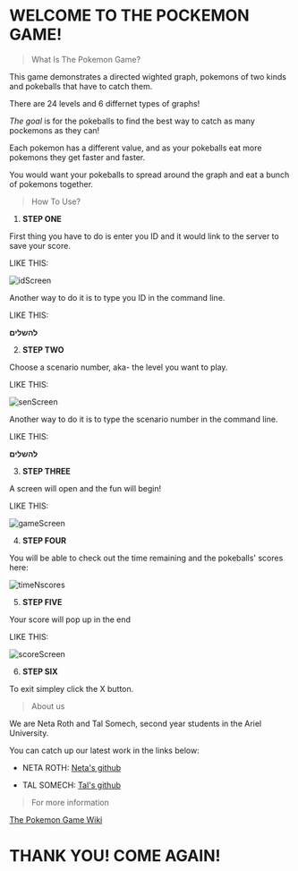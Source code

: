 # WELCOME TO THE POCKEMON GAME!

> What Is The Pokemon Game?

This game demonstrates a directed wighted graph, pokemons of two kinds and pokeballs that have to catch them.

There are 24 levels and 6 differnet types of graphs!

*The goal* is for the pokeballs to find the best way to catch as many pockemons as they can!

Each pokemon has a different value, and as your pokeballs eat more pokemons they get faster and faster.

You would want your pokeballs to spread around the graph and eat a bunch of pokemons together.

> How To Use?

1. **STEP ONE**

First thing you have to do is enter you ID and it would link to the server to save your score.

LIKE THIS:

![idScreen](https://user-images.githubusercontent.com/69470263/102616281-f9863780-413f-11eb-80e4-7a8494408f09.png)

Another way to do it is to type you ID in the command line.

LIKE THIS:

**להשלים**


2. **STEP TWO**

Choose a scenario number, aka- the level you want to play.

LIKE THIS:

![senScreen](https://user-images.githubusercontent.com/69470263/102688214-de79fd00-41fd-11eb-8510-7c537eac8d1a.png)


Another way to do it is to type the scenario number in the command line.

LIKE THIS:

**להשלים**

3. **STEP THREE**

A screen will open and the fun will begin!

LIKE THIS:

![gameScreen](https://user-images.githubusercontent.com/69470263/102616572-6dc0db00-4140-11eb-9a5f-38290eb7dc0d.png)


4. **STEP FOUR**

You will be able to check out the time remaining and the pokeballs' scores here:

![timeNscores](https://user-images.githubusercontent.com/69470263/102636774-bd61cf80-415d-11eb-8007-caa48d1edc8e.png)


5. **STEP FIVE**

Your score will pop up in the end

LIKE THIS:

![scoreScreen](https://user-images.githubusercontent.com/69470263/102616598-79140680-4140-11eb-899a-df70fce7e403.png)

6. **STEP SIX**

To exit simpley click the X button.

> About us

We are Neta Roth and Tal Somech, second year students in the Ariel University.

You can catch up our latest work in the links below:

* NETA ROTH:
[Neta's github](https://github.com/neta-r)

* TAL SOMECH:
[Tal's github](https://github.com/TalSomech)

> For more information

[The Pokemon Game Wiki](Home)

# THANK YOU! COME AGAIN!
